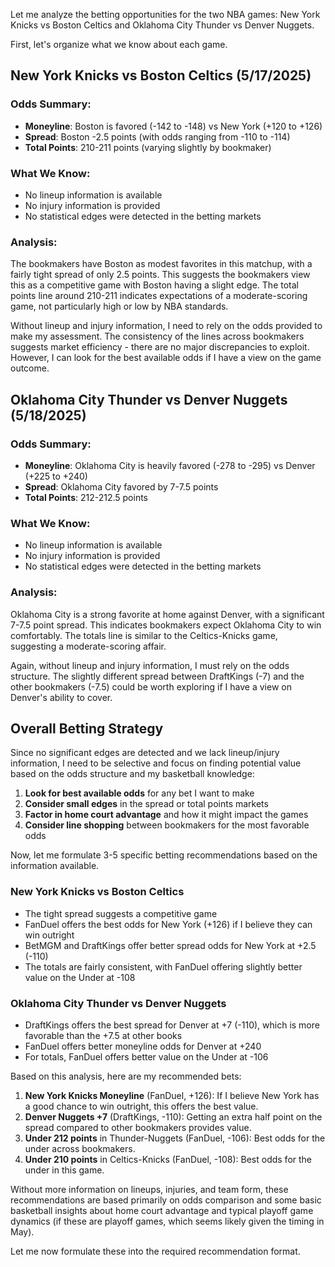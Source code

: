 Let me analyze the betting opportunities for the two NBA games: New York Knicks vs Boston Celtics and Oklahoma City Thunder vs Denver Nuggets.

First, let's organize what we know about each game.

## New York Knicks vs Boston Celtics (5/17/2025)

### Odds Summary:
- **Moneyline**: Boston is favored (-142 to -148) vs New York (+120 to +126)
- **Spread**: Boston -2.5 points (with odds ranging from -110 to -114)
- **Total Points**: 210-211 points (varying slightly by bookmaker)

### What We Know:
- No lineup information is available
- No injury information is provided
- No statistical edges were detected in the betting markets

### Analysis:
The bookmakers have Boston as modest favorites in this matchup, with a fairly tight spread of only 2.5 points. This suggests the bookmakers view this as a competitive game with Boston having a slight edge. The total points line around 210-211 indicates expectations of a moderate-scoring game, not particularly high or low by NBA standards.

Without lineup and injury information, I need to rely on the odds provided to make my assessment. The consistency of the lines across bookmakers suggests market efficiency - there are no major discrepancies to exploit. However, I can look for the best available odds if I have a view on the game outcome.

## Oklahoma City Thunder vs Denver Nuggets (5/18/2025)

### Odds Summary:
- **Moneyline**: Oklahoma City is heavily favored (-278 to -295) vs Denver (+225 to +240)
- **Spread**: Oklahoma City favored by 7-7.5 points
- **Total Points**: 212-212.5 points

### What We Know:
- No lineup information is available
- No injury information is provided
- No statistical edges were detected in the betting markets

### Analysis:
Oklahoma City is a strong favorite at home against Denver, with a significant 7-7.5 point spread. This indicates bookmakers expect Oklahoma City to win comfortably. The totals line is similar to the Celtics-Knicks game, suggesting a moderate-scoring affair.

Again, without lineup and injury information, I must rely on the odds structure. The slightly different spread between DraftKings (-7) and the other bookmakers (-7.5) could be worth exploring if I have a view on Denver's ability to cover.

## Overall Betting Strategy

Since no significant edges are detected and we lack lineup/injury information, I need to be selective and focus on finding potential value based on the odds structure and my basketball knowledge:

1. **Look for best available odds** for any bet I want to make
2. **Consider small edges** in the spread or total points markets
3. **Factor in home court advantage** and how it might impact the games
4. **Consider line shopping** between bookmakers for the most favorable odds

Now, let me formulate 3-5 specific betting recommendations based on the information available.

### New York Knicks vs Boston Celtics
- The tight spread suggests a competitive game
- FanDuel offers the best odds for New York (+126) if I believe they can win outright
- BetMGM and DraftKings offer better spread odds for New York at +2.5 (-110)
- The totals are fairly consistent, with FanDuel offering slightly better value on the Under at -108

### Oklahoma City Thunder vs Denver Nuggets
- DraftKings offers the best spread for Denver at +7 (-110), which is more favorable than the +7.5 at other books
- FanDuel offers better moneyline odds for Denver at +240
- For totals, FanDuel offers better value on the Under at -106

Based on this analysis, here are my recommended bets:

1. **New York Knicks Moneyline** (FanDuel, +126): If I believe New York has a good chance to win outright, this offers the best value.
2. **Denver Nuggets +7** (DraftKings, -110): Getting an extra half point on the spread compared to other bookmakers provides value.
3. **Under 212 points** in Thunder-Nuggets (FanDuel, -106): Best odds for the under across bookmakers.
4. **Under 210 points** in Celtics-Knicks (FanDuel, -108): Best odds for the under in this game.

Without more information on lineups, injuries, and team form, these recommendations are based primarily on odds comparison and some basic basketball insights about home court advantage and typical playoff game dynamics (if these are playoff games, which seems likely given the timing in May).

Let me now formulate these into the required recommendation format.